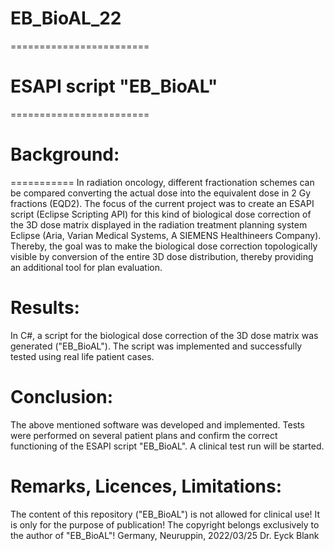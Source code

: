 # EB_BioAL_22
========================
# ESAPI script "EB_BioAL"
========================
# Background:
===========
In radiation oncology, different fractionation schemes
can be compared converting the actual dose into the equivalent dose in 2 Gy fractions (EQD2).
The focus of the current project was to create an ESAPI script (Eclipse Scripting API)
for this kind of biological dose correction of the 3D dose matrix displayed
in the radiation treatment planning system Eclipse
(Aria, Varian Medical Systems, A SIEMENS Healthineers Company).
Thereby, the goal was to make the biological dose correction topologically visible by conversion
of the entire 3D dose distribution, thereby providing an additional tool for plan evaluation.
# Results:
In C#, a script for the biological dose correction of the 3D dose matrix was generated ("EB_BioAL").
The script was implemented and successfully tested using real life patient cases.
# Conclusion:
The above mentioned software was developed and implemented.
Tests were performed on several patient plans
and confirm the correct functioning of the ESAPI script "EB_BioAL".
A clinical test run will be started.
# Remarks, Licences, Limitations:
The content of this repository ("EB_BioAL") is not allowed for clinical use!
It is only for the purpose of publication!
The copyright belongs exclusively to the author of "EB_BioAL"!
Germany, Neuruppin, 2022/03/25
Dr. Eyck Blank
